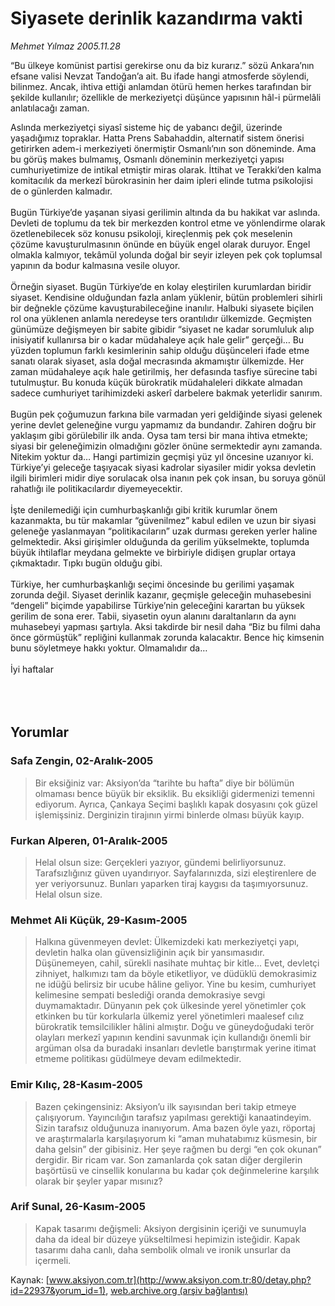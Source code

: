 # Siyasete derinlik kazandırma vakti

*Mehmet Yılmaz 2005.11.28*

<div bgcolor="#FFFFFF">
 <font class="content">
  <p>
  </p>
 </font>
 <font class="content">
  “Bu ülkeye komünist partisi gerekirse onu da biz kurarız.” sözü Ankara’nın efsane valisi Nevzat Tandoğan’a ait. Bu ifade hangi atmosferde söylendi, bilinmez. Ancak, ihtiva ettiği anlamdan ötürü hemen herkes tarafından bir şekilde kullanılır; özellikle de merkeziyetçi düşünce yapısının hâl-i pürmelâli anlatılacağı zaman.
 </font>
 <p>
  <font class="content">
   Aslında merkeziyetçi siyasî sisteme hiç de yabancı değil, üzerinde yaşadığımız topraklar. Hatta Prens Sabahaddin, alternatif sistem önerisi getirirken adem-i merkeziyeti önermiştir Osmanlı’nın son döneminde. Ama bu görüş makes bulmamış, Osmanlı döneminin merkeziyetçi yapısı cumhuriyetimize de intikal etmiştir miras olarak. İttihat ve Terakki’den kalma komitacılık da merkezî bürokrasinin her daim ipleri elinde tutma psikolojisi de o günlerden kalmadır.
   <br>
    <br>
     Bugün Türkiye’de yaşanan siyasi gerilimin altında da bu hakikat var aslında. Devleti de toplumu da tek bir merkezden kontrol etme ve yönlendirme olarak özetlenebilecek söz konusu psikoloji, kireçlenmiş pek çok meselenin çözüme kavuşturulmasının önünde en büyük engel olarak duruyor. Engel olmakla kalmıyor, tekâmül yolunda doğal bir seyir izleyen pek çok toplumsal yapının da bodur kalmasına vesile oluyor.
     <br/>
     <br/>
     Örneğin siyaset. Bugün Türkiye’de en kolay eleştirilen kurumlardan biridir siyaset. Kendisine olduğundan fazla anlam yüklenir, bütün problemleri sihirli bir değnekle çözüme kavuşturabileceğine inanılır. Halbuki siyasete biçilen rol ona yüklenen anlamla neredeyse ters orantılıdır ülkemizde. Geçmişten günümüze değişmeyen bir sabite gibidir “siyaset ne kadar sorumluluk alıp inisiyatif kullanırsa bir o kadar müdahaleye açık hale gelir” gerçeği… Bu yüzden toplumun farklı kesimlerinin sahip olduğu düşünceleri ifade etme sanatı olarak siyaset, asla doğal mecrasında akmamıştır ülkemizde. Her zaman müdahaleye açık hale getirilmiş, her defasında tasfiye sürecine tabi tutulmuştur. Bu konuda küçük bürokratik müdahaleleri dikkate almadan sadece cumhuriyet tarihimizdeki askerî darbelere bakmak yeterlidir sanırım.
     <br/>
     <br/>
     Bugün pek çoğumuzun farkına bile varmadan yeri geldiğinde siyasi gelenek yerine devlet geleneğine vurgu yapmamız da bundandır. Zahiren doğru bir yaklaşım gibi görülebilir ilk anda. Oysa tam tersi bir mana ihtiva etmekte; siyasi bir geleneğimizin olmadığını gözler önüne sermektedir aynı zamanda. Nitekim yoktur da… Hangi partimizin geçmişi yüz yıl öncesine uzanıyor ki. Türkiye’yi geleceğe taşıyacak siyasi kadrolar siyasiler midir yoksa devletin ilgili birimleri midir diye sorulacak olsa inanın pek çok insan, bu soruya gönül rahatlığı ile politikacılardır diyemeyecektir.
     <br/>
     <br/>
     İşte denilemediği için cumhurbaşkanlığı gibi kritik kurumlar önem kazanmakta, bu tür makamlar “güvenilmez” kabul edilen ve uzun bir siyasi geleneğe yaslanmayan “politikacıların” uzak durması gereken yerler haline gelmektedir. Aksi girişimler olduğunda da gerilim yükselmekte, toplumda büyük ihtilaflar meydana gelmekte ve birbiriyle didişen gruplar ortaya çıkmaktadır. Tıpkı bugün olduğu gibi.
     <br/>
     <br/>
     Türkiye, her cumhurbaşkanlığı seçimi öncesinde bu gerilimi yaşamak zorunda değil. Siyaset derinlik kazanır, geçmişle geleceğin muhasebesini “dengeli” biçimde yapabilirse Türkiye’nin geleceğini karartan bu yüksek gerilim de sona erer. Tabii, siyasetin oyun alanını daraltanların da aynı muhasebeyi yapması şartıyla. Aksi takdirde bir nesil daha “Biz bu filmi daha önce görmüştük” repliğini kullanmak zorunda kalacaktır. Bence hiç kimsenin bunu söyletmeye hakkı yoktur. Olmamalıdır da…
     <br/>
     <br/>
     İyi haftalar
     <br/>
    </br>
   </br>
  </font>
  <br/>
  <!---- YAZI SONU ----------->
 </p>
</div>


## Yorumlar

### Safa Zengin, 02-Aralık-2005
> Bir eksiğiniz var: 
> Aksiyon’da “tarihte bu hafta” diye bir bölümün olmaması bence büyük bir eksiklik. Bu eksikliği gidermenizi temenni ediyorum. Ayrıca, Çankaya Seçimi başlıklı kapak dosyasını çok güzel işlemişsiniz. Derginizin tirajının yirmi binlerde olması büyük kayıp.

### Furkan Alperen, 01-Aralık-2005
> Helal olsun size: 
> Gerçekleri yazıyor, gündemi belirliyorsunuz. Tarafsızlığınız güven uyandırıyor. Sayfalarınızda, sizi eleştirenlere de yer veriyorsunuz. Bunları yaparken tiraj kaygısı da taşımıyorsunuz. Helal olsun size.

### Mehmet Ali Küçük, 29-Kasım-2005
> Halkına güvenmeyen devlet: 
> Ülkemizdeki katı merkeziyetçi yapı, devletin halka olan güvensizliğinin açık bir yansımasıdır. Düşünemeyen, cahil, sürekli nasihate muhtaç bir kitle... Evet, devletçi zihniyet, halkımızı tam da böyle etiketliyor, ve düdüklü demokrasimiz ne idüğü belirsiz bir ucube hâline geliyor. Yine bu kesim, cumhuriyet kelimesine sempati beslediği oranda demokrasiye sevgi duymamaktadır. Dünyanın pek çok ülkesinde yerel yönetimler çok etkinken bu tür korkularla ülkemiz yerel yönetimleri maalesef cılız bürokratik temsilcilikler hâlini almıştır. Doğu ve güneydoğudaki terör olayları merkezî yapının kendini savunmak için kullandığı önemli bir argüman olsa da buradaki insanları devletle barıştırmak yerine itimat etmeme politikası güdülmeye devam edilmektedir.

### Emir Kılıç, 28-Kasım-2005
> Bazen çekingensiniz: 
> Aksiyon’u ilk sayısından beri takip etmeye çalışıyorum. Yayıncılığın tarafsız yapılması gerektiği kanaatindeyim. Sizin tarafsız olduğunuza inanıyorum. Ama bazen öyle yazı, röportaj ve araştırmalarla karşılaşıyorum ki “aman muhatabımız küsmesin, bir daha gelsin” der gibisiniz. Her şeye rağmen bu dergi “en çok okunan” dergidir. Bir ricam var. Son zamanlarda çok satan diğer dergilerin başörtüsü ve cinsellik konularına bu kadar çok değinmelerine karşılık olarak bir şeyler yapar mısınız?

### Arif Sunal, 26-Kasım-2005
> Kapak tasarımı değişmeli: 
> Aksiyon dergisinin içeriği ve sunumuyla daha da ideal bir düzeye yükseltilmesi hepimizin isteğidir. Kapak tasarımı daha canlı, daha sembolik olmalı ve ironik unsurlar da içermeli.

Kaynak: [www.aksiyon.com.tr](http://www.aksiyon.com.tr:80/detay.php?id=22937&yorum_id=1), [web.archive.org (arşiv bağlantısı)](http://web.archive.org/web/20060208093139/http://www.aksiyon.com.tr:80/detay.php?id=22937&yorum_id=1)
